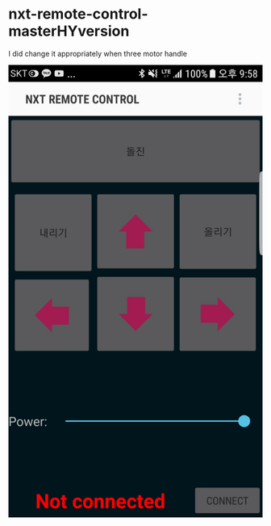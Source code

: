 # nxt-remote-control-masterHYversion
I did change it appropriately when three motor handle


![Alt text](app\src\main\res\drawable-forReadme\1.png)
